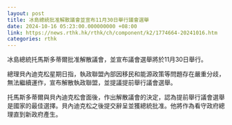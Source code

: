 ```yaml
---
layout: post
title: 冰島總統批准解散議會並宣布11月30日舉行議會選舉
date: 2024-10-16 05:23:00.000000000 +08:00
link: https://news.rthk.hk/rthk/ch/component/k2/1774664-20241016.htm
categories: rthk
---
```


冰島總統托馬斯多蒂爾批准解散議會，並宣布議會選舉將於11月30日舉行。

總理貝內迪克松星期日指，執政聯盟內部因移民和能源政策等問題存在嚴重分歧，無法繼續運作，宣布解散執政聯盟，並提議提前舉行議會選舉。

托馬斯多蒂爾與貝內迪克松會面後，作出解散議會的決定，認為提前舉行議會選舉是國家的最佳選擇。貝內迪克松之後提交辭呈並獲總統批准。他將作為看守政府總理直到新政府產生。

